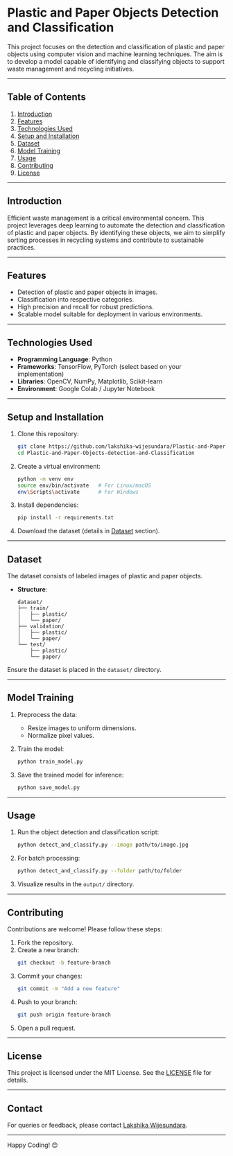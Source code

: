 # Plastic and Paper Objects Detection and Classification

This project focuses on the detection and classification of plastic and paper objects using computer vision and machine learning techniques. The aim is to develop a model capable of identifying and classifying objects to support waste management and recycling initiatives.

---

## Table of Contents

1. [Introduction](#introduction)
2. [Features](#features)
3. [Technologies Used](#technologies-used)
4. [Setup and Installation](#setup-and-installation)
5. [Dataset](#dataset)
6. [Model Training](#model-training)
7. [Usage](#usage)
8. [Contributing](#contributing)
9. [License](#license)

---

## Introduction

Efficient waste management is a critical environmental concern. This project leverages deep learning to automate the detection and classification of plastic and paper objects. By identifying these objects, we aim to simplify sorting processes in recycling systems and contribute to sustainable practices.

---

## Features

- Detection of plastic and paper objects in images.
- Classification into respective categories.
- High precision and recall for robust predictions.
- Scalable model suitable for deployment in various environments.

---

## Technologies Used

- **Programming Language**: Python
- **Frameworks**: TensorFlow, PyTorch (select based on your implementation)
- **Libraries**: OpenCV, NumPy, Matplotlib, Scikit-learn
- **Environment**: Google Colab / Jupyter Notebook

---

## Setup and Installation

1. Clone this repository:
   ```bash
   git clone https://github.com/lakshika-wijesundara/Plastic-and-Paper-Objects-detection-and-Classification.git
   cd Plastic-and-Paper-Objects-detection-and-Classification
   ```

2. Create a virtual environment:
   ```bash
   python -m venv env
   source env/bin/activate   # For Linux/macOS
   env\Scripts\activate      # For Windows
   ```

3. Install dependencies:
   ```bash
   pip install -r requirements.txt
   ```

4. Download the dataset (details in [Dataset](#dataset) section).

---

## Dataset

The dataset consists of labeled images of plastic and paper objects. 

- **Structure**:
  ```
  dataset/
  ├── train/
  │   ├── plastic/
  │   └── paper/
  ├── validation/
  │   ├── plastic/
  │   └── paper/
  └── test/
      ├── plastic/
      └── paper/
  ```

Ensure the dataset is placed in the `dataset/` directory.

---

## Model Training

1. Preprocess the data:
   - Resize images to uniform dimensions.
   - Normalize pixel values.

2. Train the model:
   ```bash
   python train_model.py
   ```

3. Save the trained model for inference:
   ```bash
   python save_model.py
   ```

---

## Usage

1. Run the object detection and classification script:
   ```bash
   python detect_and_classify.py --image path/to/image.jpg
   ```

2. For batch processing:
   ```bash
   python detect_and_classify.py --folder path/to/folder
   ```

3. Visualize results in the `output/` directory.

---

## Contributing

Contributions are welcome! Please follow these steps:

1. Fork the repository.
2. Create a new branch:
   ```bash
   git checkout -b feature-branch
   ```
3. Commit your changes:
   ```bash
   git commit -m "Add a new feature"
   ```
4. Push to your branch:
   ```bash
   git push origin feature-branch
   ```
5. Open a pull request.

---

## License

This project is licensed under the MIT License. See the [LICENSE](LICENSE) file for details.

---

## Contact

For queries or feedback, please contact [Lakshika Wijesundara](mailto:lakshikawijesundara@example.com).

---

Happy Coding! 😊

